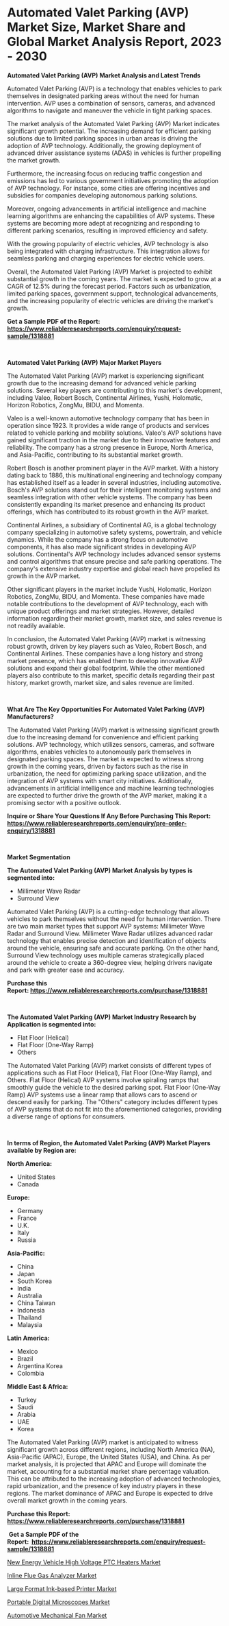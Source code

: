 <p><h1>Automated Valet Parking (AVP) Market Size, Market Share and Global Market Analysis Report, 2023 - 2030</h1></p><p><strong>Automated Valet Parking (AVP) Market Analysis and Latest Trends</strong></p>
<p><p>Automated Valet Parking (AVP) is a technology that enables vehicles to park themselves in designated parking areas without the need for human intervention. AVP uses a combination of sensors, cameras, and advanced algorithms to navigate and maneuver the vehicle in tight parking spaces.</p><p>The market analysis of the Automated Valet Parking (AVP) Market indicates significant growth potential. The increasing demand for efficient parking solutions due to limited parking spaces in urban areas is driving the adoption of AVP technology. Additionally, the growing deployment of advanced driver assistance systems (ADAS) in vehicles is further propelling the market growth.</p><p>Furthermore, the increasing focus on reducing traffic congestion and emissions has led to various government initiatives promoting the adoption of AVP technology. For instance, some cities are offering incentives and subsidies for companies developing autonomous parking solutions.</p><p>Moreover, ongoing advancements in artificial intelligence and machine learning algorithms are enhancing the capabilities of AVP systems. These systems are becoming more adept at recognizing and responding to different parking scenarios, resulting in improved efficiency and safety.</p><p>With the growing popularity of electric vehicles, AVP technology is also being integrated with charging infrastructure. This integration allows for seamless parking and charging experiences for electric vehicle users.</p><p>Overall, the Automated Valet Parking (AVP) Market is projected to exhibit substantial growth in the coming years. The market is expected to grow at a CAGR of 12.5% during the forecast period. Factors such as urbanization, limited parking spaces, government support, technological advancements, and the increasing popularity of electric vehicles are driving the market's growth.</p></p>
<p><strong>Get a Sample PDF of the Report:&nbsp; <a href="https://www.reliableresearchreports.com/enquiry/request-sample/1318881">https://www.reliableresearchreports.com/enquiry/request-sample/1318881</a></strong></p>
<p>&nbsp;</p>
<p><strong>Automated Valet Parking (AVP) Major Market Players</strong></p>
<p><p>The Automated Valet Parking (AVP) market is experiencing significant growth due to the increasing demand for advanced vehicle parking solutions. Several key players are contributing to this market's development, including Valeo, Robert Bosch, Continental Airlines, Yushi, Holomatic, Horizon Robotics, ZongMu, BIDU, and Momenta.</p><p>Valeo is a well-known automotive technology company that has been in operation since 1923. It provides a wide range of products and services related to vehicle parking and mobility solutions. Valeo's AVP solutions have gained significant traction in the market due to their innovative features and reliability. The company has a strong presence in Europe, North America, and Asia-Pacific, contributing to its substantial market growth.</p><p>Robert Bosch is another prominent player in the AVP market. With a history dating back to 1886, this multinational engineering and technology company has established itself as a leader in several industries, including automotive. Bosch's AVP solutions stand out for their intelligent monitoring systems and seamless integration with other vehicle systems. The company has been consistently expanding its market presence and enhancing its product offerings, which has contributed to its robust growth in the AVP market.</p><p>Continental Airlines, a subsidiary of Continental AG, is a global technology company specializing in automotive safety systems, powertrain, and vehicle dynamics. While the company has a strong focus on automotive components, it has also made significant strides in developing AVP solutions. Continental's AVP technology includes advanced sensor systems and control algorithms that ensure precise and safe parking operations. The company's extensive industry expertise and global reach have propelled its growth in the AVP market.</p><p>Other significant players in the market include Yushi, Holomatic, Horizon Robotics, ZongMu, BIDU, and Momenta. These companies have made notable contributions to the development of AVP technology, each with unique product offerings and market strategies. However, detailed information regarding their market growth, market size, and sales revenue is not readily available.</p><p>In conclusion, the Automated Valet Parking (AVP) market is witnessing robust growth, driven by key players such as Valeo, Robert Bosch, and Continental Airlines. These companies have a long history and strong market presence, which has enabled them to develop innovative AVP solutions and expand their global footprint. While the other mentioned players also contribute to this market, specific details regarding their past history, market growth, market size, and sales revenue are limited.</p></p>
<p>&nbsp;</p>
<p><strong>What Are The Key Opportunities For Automated Valet Parking (AVP) Manufacturers?</strong></p>
<p><p>The Automated Valet Parking (AVP) market is witnessing significant growth due to the increasing demand for convenience and efficient parking solutions. AVP technology, which utilizes sensors, cameras, and software algorithms, enables vehicles to autonomously park themselves in designated parking spaces. The market is expected to witness strong growth in the coming years, driven by factors such as the rise in urbanization, the need for optimizing parking space utilization, and the integration of AVP systems with smart city initiatives. Additionally, advancements in artificial intelligence and machine learning technologies are expected to further drive the growth of the AVP market, making it a promising sector with a positive outlook.</p></p>
<p><strong>Inquire or Share Your Questions If Any Before Purchasing This Report: <a href="https://www.reliableresearchreports.com/enquiry/pre-order-enquiry/1318881">https://www.reliableresearchreports.com/enquiry/pre-order-enquiry/1318881</a></strong></p>
<p>&nbsp;</p>
<p><strong>Market Segmentation</strong></p>
<p><strong>The Automated Valet Parking (AVP) Market Analysis by types is segmented into:</strong></p>
<p><ul><li>Millimeter Wave Radar</li><li>Surround View</li></ul></p>
<p><p>Automated Valet Parking (AVP) is a cutting-edge technology that allows vehicles to park themselves without the need for human intervention. There are two main market types that support AVP systems: Millimeter Wave Radar and Surround View. Millimeter Wave Radar utilizes advanced radar technology that enables precise detection and identification of objects around the vehicle, ensuring safe and accurate parking. On the other hand, Surround View technology uses multiple cameras strategically placed around the vehicle to create a 360-degree view, helping drivers navigate and park with greater ease and accuracy.</p></p>
<p><strong>Purchase this Report:&nbsp;<a href="https://www.reliableresearchreports.com/purchase/1318881">https://www.reliableresearchreports.com/purchase/1318881</a></strong></p>
<p>&nbsp;</p>
<p><strong>The Automated Valet Parking (AVP) Market Industry Research by Application is segmented into:</strong></p>
<p><ul><li>Flat Floor (Helical)</li><li>Flat Floor (One-Way Ramp)</li><li>Others</li></ul></p>
<p><p>The Automated Valet Parking (AVP) market consists of different types of applications such as Flat Floor (Helical), Flat Floor (One-Way Ramp), and Others. Flat Floor (Helical) AVP systems involve spiraling ramps that smoothly guide the vehicle to the desired parking spot. Flat Floor (One-Way Ramp) AVP systems use a linear ramp that allows cars to ascend or descend easily for parking. The "Others" category includes different types of AVP systems that do not fit into the aforementioned categories, providing a diverse range of options for consumers.</p></p>
<p>&nbsp;</p>
<p><strong>In terms of Region, the Automated Valet Parking (AVP) Market Players available by Region are:</strong></p>
<p>
    <p> <strong> North America: </strong>
        <ul>
            <li>United States</li>
            <li>Canada</li>
        </ul>
        </p> 
    <p> <strong> Europe: </strong>
        <ul>
            <li>Germany</li>
            <li>France</li>
            <li>U.K.</li>
            <li>Italy</li>
            <li>Russia</li>
        </ul>
        </p> 
    <p> <strong> Asia-Pacific: </strong>
        <ul>
            <li>China</li>
            <li>Japan</li>
            <li>South Korea</li>
            <li>India</li>
            <li>Australia</li>
            <li>China Taiwan</li>
            <li>Indonesia</li>
            <li>Thailand</li>
            <li>Malaysia</li>
        </ul>
        </p> 
    <p> <strong> Latin America: </strong>
        <ul>
            <li>Mexico</li>
            <li>Brazil</li>
            <li>Argentina Korea</li>
            <li>Colombia</li>
        </ul>
        </p> 
    <p> <strong> Middle East & Africa: </strong>
        <ul>
            <li>Turkey</li>
            <li>Saudi</li>
            <li>Arabia</li>
            <li>UAE</li>
            <li>Korea</li>
        </ul>
    </p>
    </p>
<p><p>The Automated Valet Parking (AVP) market is anticipated to witness significant growth across different regions, including North America (NA), Asia-Pacific (APAC), Europe, the United States (USA), and China. As per market analysis, it is projected that APAC and Europe will dominate the market, accounting for a substantial market share percentage valuation. This can be attributed to the increasing adoption of advanced technologies, rapid urbanization, and the presence of key industry players in these regions. The market dominance of APAC and Europe is expected to drive overall market growth in the coming years.</p></p>
<p><strong>Purchase this Report: <a href="https://www.reliableresearchreports.com/purchase/1318881">https://www.reliableresearchreports.com/purchase/1318881</a></strong></p>
<p>&nbsp;<strong>Get a Sample PDF of the Report:&nbsp;&nbsp;<a href="https://www.reliableresearchreports.com/enquiry/request-sample/1318881">https://www.reliableresearchreports.com/enquiry/request-sample/1318881</a></strong></p>
<p><strong></strong></p>
<p><p><a href="https://github.com/mahnoor2003/Market-Research-Report-List-1/blob/main/new-energy-vehicle-high-voltage-ptc-heaters-market.md">New Energy Vehicle High Voltage PTC Heaters Market</a></p><p><a href="https://www.linkedin.com/pulse/decoding-inline-flue-gas-analyzer-market-deep-dive-latest-z6f9c/">Inline Flue Gas Analyzer Market</a></p><p><a href="https://www.linkedin.com/pulse/large-format-ink-based-printer-market-insights-players-forecast-k8hkc/">Large Format Ink-based Printer Market</a></p><p><a href="https://medium.com/@blow.allow.stir/portable-digital-microscopes-market-size-market-outlook-and-market-forecast-2023-to-2030-e81f29d2919f">Portable Digital Microscopes Market</a></p><p><a href="https://github.com/marloy8/Market-Research-Report-List-1/blob/main/automotive-mechanical-fan-market.md">Automotive Mechanical Fan Market</a></p></p>